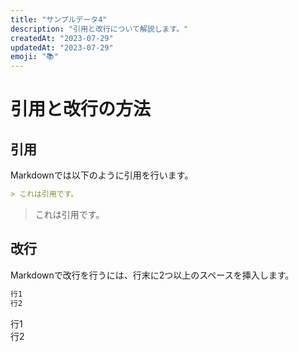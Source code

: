 ```yaml
---
title: "サンプルデータ4"
description: "引用と改行について解説します。"
createdAt: "2023-07-29"
updatedAt: "2023-07-29"
emoji: "📚"
---
```


# 引用と改行の方法

## 引用

Markdownでは以下のように引用を行います。

```markdown
> これは引用です。
```

> これは引用です。

## 改行

Markdownで改行を行うには、行末に2つ以上のスペースを挿入します。

```markdown
行1  
行2
```

行1  
行2
